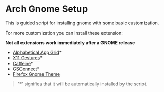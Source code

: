 # Arch Gnome Setup

This is guided script for installing gnome with some basic customization.

For more customization you can install these extension:

**Not all extensions work immediately after a GNOME release**

 - [Alphabetical App Grid](https://extensions.gnome.org/extension/4269/alphabetical-app-grid/)*
 - [X11 Gestures](https://extensions.gnome.org/extension/4033/x11-gestures/)*
 - [Caffeine](https://extensions.gnome.org/extension/517/caffeine/)*
 - [GSConnect](https://extensions.gnome.org/extension/1319/gsconnect/)*
 - [Firefox Gnome Theme](https://github.com/rafaelmardojai/firefox-gnome-theme#one-command-install-with-curl)

> '*' signifies that it will be automatically installed by the script.
